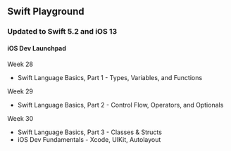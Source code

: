 ## Swift Playground

### Updated to Swift 5.2 and iOS 13

#### iOS Dev Launchpad

Week 28
* Swift Language Basics, Part 1 - Types, Variables, and Functions

Week 29
* Swift Language Basics, Part 2 - Control Flow, Operators, and Optionals

Week 30
* Swift Language Basics, Part 3 - Classes & Structs
* iOS Dev Fundamentals - Xcode, UIKit, Autolayout

